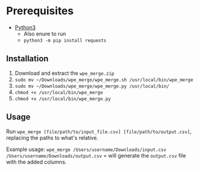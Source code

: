 # Prerequisites
 - [Python3]([https://www.python.org/downloads/](https://www.python.org/downloads/))
	 - Also enure to run
	 - `python3 -m pip install requests`

## Installation
1. Download and extract the `wpe_merge.zip` 
2. `sudo mv ~/Downloads/wpe_merge/wpe_merge.sh /usr/local/bin/wpe_merge`
3. `sudo mv ~/Downloads/wpe_merge/wpe_merge.py /usr/local/bin/`
4. `chmod +x /usr/local/bin/wpe_merge`
5. `chmod +x /usr/local/bin/wpe_merge.py`

## Usage
Run `wpe_merge [file/path/to/input_file.csv] [file/path/to/output.csv]`, replacing the paths to what's relative.

Example usage: `wpe_merge /Users/username/Downloads/input.csv /Users/username/Downloads/output.csv` = will generate the `output.csv` file with the added columns.